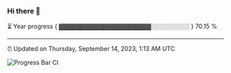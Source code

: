 ### Hi there 👋

⏳ Year progress { ▓▓▓▓▓▓▓▓▓▓▓▓▓▓▓▓▓▓▓▓▓░░░░░░░░░ } 70.15 %

---

⏰ Updated on Thursday, September 14, 2023, 1:13 AM UTC

![Progress Bar CI](https://github.com/arthurbuhl/arthurbuhl/workflows/Progress%20Bar%20CI/badge.svg)
